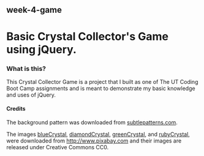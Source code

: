 ## week-4-game

# Basic Crystal Collector's Game using jQuery.

### What is this?

This Crystal Collector Game is a project that I built as one of 
The UT Coding Boot Camp assignments and is meant to demonstrate my basic knowledge and uses of jQuery.

#### Credits

The background pattern was downloaded from [subtlepatterns.com](https://www.subtlepatterns.com).

The images [blueCrystal](https://pixabay.com/en/blue-gems-sapphire-stones-576241/), [diamondCrystal](https://pixabay.com/en/diamond-jewel-gem-stone-luxury-417896/), [greenCrystal](https://pixabay.com/en/stone-mineral-geology-crystal-576361/), and [rubyCrystal](https://pixabay.com/en/red-gems-ruby-stones-minerals-576239/), were downloaded from http://www.pixabay.com and their images are released under Creative Commons CC0.
